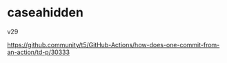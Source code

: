 # caseahidden
v29


https://github.community/t5/GitHub-Actions/how-does-one-commit-from-an-action/td-p/30333

